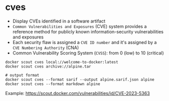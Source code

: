 # cves

- Display CVEs identified in a software artifact
- `Common Vulnerabilities and Exposures` (CVE) system provides a reference method for publicly known information-security vulnerabilities and exposures
- Each security flaw is assigned a `CVE ID number` and it's assigned by a `CVE Numbering Authority` (CNA)
- Common Vulnerability Scoring System (`CVSS`): from 0 (low) to 10 (critical)

```shell
docker scout cves local://welcome-to-docker:latest
docker scout cves archive://alpine.tar

# output format
docker scout cves --format sarif --output alpine.sarif.json alpine
docker scout cves --format markdown alpine
```

Example: <https://scout.docker.com/vulnerabilities/id/CVE-2023-5363>
